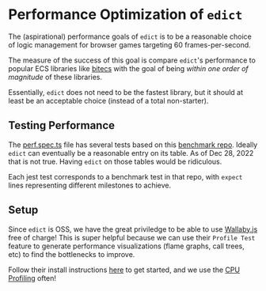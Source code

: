# Performance Optimization of `edict`

The (aspirational) performance goals of `edict` is to be a
reasonable choice of logic management for browser games targeting
60 frames-per-second. 

The measure of the success of this goal is compare `edict`'s performance
to popular ECS libraries like [bitecs](https://github.com/NateTheGreatt/bitECS) with the
goal of being _within one order of magnitude_ of these libraries.

Essentially, `edict` does not need to be the fastest library, but it should at least
be an acceptable choice (instead of a total non-starter).

## Testing Performance
The [perf.spec.ts](../src/tests/perf.spec.ts) file has several tests based on this
[benchmark repo](https://github.com/noctjs/ecs-benchmark). Ideally `edict` can eventually be
a reasonable entry on its table. As of Dec 28, 2022 that is not true. Having `edict` on those tables
would be ridiculous.

Each jest test corresponds to a benchmark test in that repo, with `expect` lines representing different milestones
to achieve. 

## Setup
Since `edict` is OSS, we have the great priviledge to be able to use [Wallaby.js](https://wallabyjs.com/) free of charge! This is super helpful
because we can use their `Profile Test` feature to generate performance visualizations (flame graphs, call trees, etc) to find the bottlenecks to improve.

Follow their install instructions [here](https://wallabyjs.com/docs/intro/install.html) to get started, and we use the [CPU Profiling](https://wallabyjs.com/docs/intro/test-profiler.html) often!
